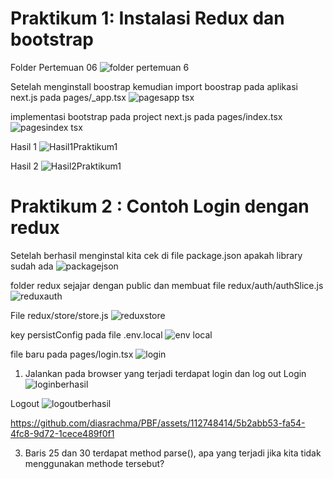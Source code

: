 # Praktikum 1: Instalasi Redux dan bootstrap

Folder Pertemuan 06
![folder pertemuan 6](https://github.com/diasrachma/PBF/assets/112748414/8d28a936-c6a2-4ca7-8264-62dc3e3da2ab)


Setelah menginstall boostrap kemudian import boostrap pada aplikasi next.js pada pages/_app.tsx
![pagesapp tsx](https://github.com/diasrachma/PBF/assets/112748414/049f7de5-1cef-4396-93d2-1b0e13dc43f1)


implementasi bootstrap pada project next.js pada pages/index.tsx
![pagesindex tsx](https://github.com/diasrachma/PBF/assets/112748414/2808b4f1-5ec8-41d5-9af3-b4b0b5ebeac3)


Hasil 1
![Hasil1Praktikum1](https://github.com/diasrachma/PBF/assets/112748414/e0b444de-a333-4d8e-b255-d8ab9c938786)

Hasil 2
![Hasil2Praktikum1](https://github.com/diasrachma/PBF/assets/112748414/7c9b9530-cf7a-4a92-a8bc-1186842dfc11)

# Praktikum 2 : Contoh Login dengan redux

Setelah berhasil menginstal kita cek di file package.json apakah library sudah ada
![packagejson](https://github.com/diasrachma/PBF/assets/112748414/c0628c90-cfd7-4160-950e-040e13a5596c)

folder redux sejajar dengan public dan membuat file redux/auth/authSlice.js
![reduxauth](https://github.com/diasrachma/PBF/assets/112748414/fc991541-2a4d-4e3f-930f-1e4bcd9a31d7)

File redux/store/store.js
![reduxstore](https://github.com/diasrachma/PBF/assets/112748414/eae85c44-63e6-4be8-9c35-11e479f3e3c2)

key persistConfig pada file .env.local
![env local](https://github.com/diasrachma/PBF/assets/112748414/b5e894ce-9bba-47a8-a523-ed2ad1b71cec)

file baru pada pages/login.tsx
![login](https://github.com/diasrachma/PBF/assets/112748414/de7d5a69-b333-4425-a9c9-78182f75fe09)

1. Jalankan pada browser yang terjadi terdapat login dan log out
   Login
   ![loginberhasil](https://github.com/diasrachma/PBF/assets/112748414/05f9afd8-e474-46da-9a25-6bfd9352dbf5)

  Logout
  ![logoutberhasil](https://github.com/diasrachma/PBF/assets/112748414/b0e7a8bc-7700-4fb0-876b-d0ca9af0a43c)

   https://github.com/diasrachma/PBF/assets/112748414/5b2abb53-fa54-4fc8-9d72-1cece489f0f1

3. Baris 25 dan 30 terdapat method parse(), apa yang terjadi jika kita tidak menggunakan methode 
   tersebut?




